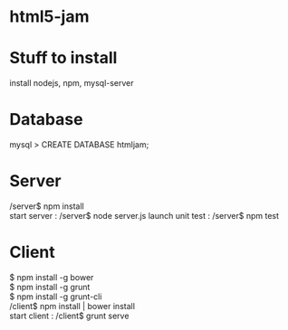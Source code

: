  html5-jam
========

Stuff to install
============

install nodejs, npm, mysql-server

Database
========
mysql > CREATE DATABASE htmljam;

Server
======
/server$ npm install
<br>
start server : /server$ node server.js
launch unit test : /server$ npm test

Client
======
$ npm install -g bower
<br>
$ npm install -g grunt
<br>
$ npm install -g grunt-cli
<br>
/client$ npm install | bower install
<br>
start client : /client$ grunt serve
 
